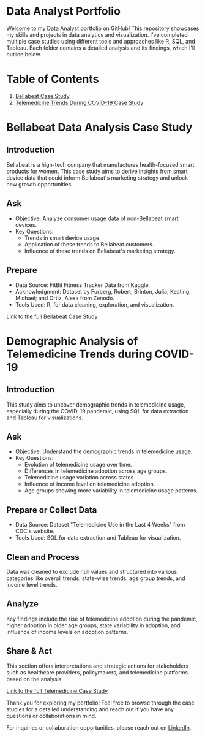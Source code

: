 # Data Analyst Portfolio

Welcome to my Data Analyst portfolio on GitHub! This repository showcases my skills and projects in data analytics and visualization. I've completed multiple case studies using different tools and approaches like R, SQL, and Tableau. Each folder contains a detailed analysis and its findings, which I'll outline below.

# Table of Contents
1. [Bellabeat Case Study](#bellabeat_data_analysis_case_study)
3. [Telemedicine Trends During COVID-19 Case Study](#telemedicine-trends-case-study)

# Bellabeat Data Analysis Case Study
## Introduction
Bellabeat is a high-tech company that manufactures health-focused smart products for women. This case study aims to derive insights from smart device data that could inform Bellabeat's marketing strategy and unlock new growth opportunities.

## Ask
* Objective: Analyze consumer usage data of non-Bellabeat smart devices.
* Key Questions:
  * Trends in smart device usage.
  * Application of these trends to Bellabeat customers.
  * Influence of these trends on Bellabeat's marketing strategy.
## Prepare
* Data Source: FitBit Fitness Tracker Data from Kaggle.
* Acknowledgment: Dataset by Furberg, Robert; Brinton, Julia; Keating, Michael; and Ortiz, Alexa from Zenodo.
* Tools Used: R, for data cleaning, exploration, and visualization.

[Link to the full Bellabeat Case Study](./bellabeat_case_study/README.md)

# Demographic Analysis of Telemedicine Trends during COVID-19
## Introduction
This study aims to uncover demographic trends in telemedicine usage, especially during the COVID-19 pandemic, using SQL for data extraction and Tableau for visualizations.

## Ask
* Objective: Understand the demographic trends in telemedicine usage.
* Key Questions:
  * Evolution of telemedicine usage over time.
  * Differences in telemedicine adoption across age groups.
  * Telemedicine usage variation across states.
  * Influence of income level on telemedicine adoption.
  * Age groups showing more variability in telemedicine usage patterns.
    
## Prepare or Collect Data
* Data Source: Dataset "Telemedicine Use in the Last 4 Weeks" from CDC's website.
* Tools Used: SQL for data extraction and Tableau for visualization.

## Clean and Process
Data was cleaned to exclude null values and structured into various categories like overall trends, state-wise trends, age group trends, and income level trends.

## Analyze
Key findings include the rise of telemedicine adoption during the pandemic, higher adoption in older age groups, state variability in adoption, and influence of income levels on adoption patterns.

## Share & Act
This section offers interpretations and strategic actions for stakeholders such as healthcare providers, policymakers, and telemedicine platforms based on the analysis.

[Link to the full Telemedicine Case Study](./telemedicine_trends_case_study/README.md)

Thank you for exploring my portfolio! Feel free to browse through the case studies for a detailed understanding and reach out if you have any questions or collaborations in mind.

For inquiries or collaboration opportunities, please reach out on [LinkedIn](Your_LinkedIn_Profile_Link).
